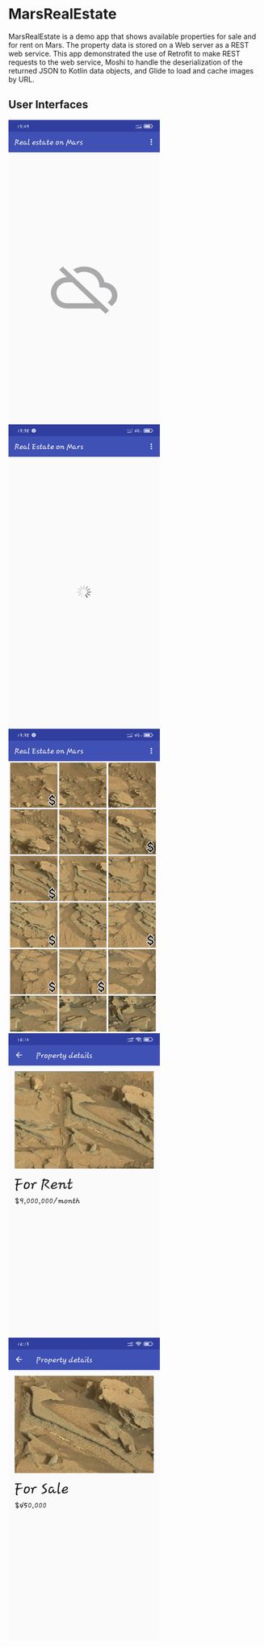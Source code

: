 # MarsRealEstate
MarsRealEstate is a demo app that shows available properties for sale and for rent on Mars. The property data is stored on a Web server as a REST web service. This app demonstrated the use of Retrofit to make REST requests to the web service, Moshi to handle the deserialization of the returned JSON to Kotlin data objects, and Glide to load and cache images by URL.

## User Interfaces
<img src="Screenshots/no_internet.jpg" width= 300 height= 600 > <img src="Screenshots/loading.jpg" width= 300 height= 600 > <img src="Screenshots/overview.jpg" width= 300 height= 600 > <img src="Screenshots/for_rent.jpg" width= 300 height= 600 > <img src="Screenshots/for_sale.jpg" width= 300 height= 600 >
